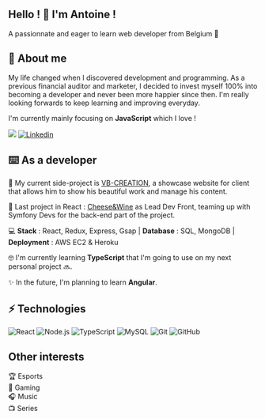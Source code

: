 <!--
**AntoineDecamps/AntoineDecamps** is a ✨ _special_ ✨ repository because its `README.md` (this file) appears on your GitHub profile.

Here are some ideas to get you started:

- 🔭 I’m currently working on ...
- 🌱 I’m currently learning ...
- 👯 I’m looking to collaborate on ...
- 🤔 I’m looking for help with ...
- 💬 Ask me about ...
- 📫 How to reach me: ...
- 😄 Pronouns: ...
- ⚡ Fun fact: ...
-->

## Hello ! 👋 I'm Antoine !  
  
A passionnate and eager to learn web developer from Belgium 🤖  
  
## 🌱 About me    
  
My life changed when I discovered development and programming. As a previous financial auditor and marketer, I decided to invest myself 100% into becoming a developer and never been more happier since then. I'm really looking forwards to keep learning and improving everyday.  
  
I'm currently mainly focusing on **JavaScript** which I love !
  
<a href="mailto:antoine.ram16@gmail.com"><img src="https://img.shields.io/badge/Mail-%23DD0031.svg?&logo=gmail&logoColor=white"/></a>
[![Linkedin](https://img.shields.io/badge/LinkedIn-0077B5?style=flat-square&logo=linkedin&logoColor=white)](https://www.linkedin.com/in/antoinedecamps/)  
  


## ⌨️ As a developer   
🔭 My current side-project is [VB-CREATION](https://github.com/AntoineDecamps/VB-project), a showcase website for client that allows him to show his beautiful work and manage his content.  
  
📌 Last project in React : [Cheese&Wine](https://github.com/O-clock-Fantasy/fromages-et-vin-front) as Lead Dev Front, teaming up with Symfony Devs for the back-end part of the project.  
  
💻 **Stack** : React, Redux, Express, Gsap | **Database** : SQL, MongoDB | **Deployment** : AWS EC2 & Heroku  
  
🤓 I'm currently learning **TypeScript** that I'm going to use on my next personal project 🔜.  
  
✨ In the future, I'm planning to learn **Angular**.  
  
  

## ⚡️ Technologies  
  
![React](https://img.shields.io/badge/-React-61DAFB?style=flat-square&logo=react&logoColor=black)
![Node.js](https://img.shields.io/badge/-Node.js-black?style=flat-square&logo=Node.js)
![TypeScript](https://img.shields.io/badge/-TypeScript-black?style=flat-square&logo=typescript)
![MySQL](https://img.shields.io/badge/MySQL-00000F?style=flat-square&logo=mysql&logoColor=white)
![Git](https://img.shields.io/badge/-Git-black?style=flat-square&logo=git)
![GitHub](https://img.shields.io/badge/-GitHub-181717?style=flat-square&logo=github)  
  

## Other interests  
  🏆 Esports  
  👾 Gaming  
  🎧 Music  
  📺 Series
